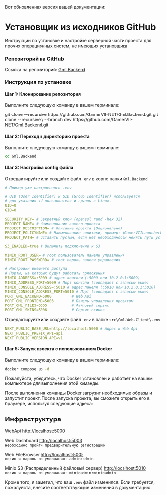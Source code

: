 Вот обновленная версия вашей документации:

# Установщик из исходников GitHub

Инструкции по установке и настройке серверной части проекта для прочих операционных систем, не имеющих установщика

### Репозиторий на GitHub

Ссылка на репозиторий: [Gml.Backend](https://github.com/GamerVII-NET/Gml.Backend)

### Инструкция по установке

#### Шаг 1: Клонирование репозитория

Выполните следующую команду в вашем терминале:

<tabs>
    <tab title="Стабильная версия">
      <code-block lang="bash">
        git clone --recursive https://github.com/GamerVII-NET/Gml.Backend.git
      </code-block>
    </tab>
    <tab title="Последняя актуальная">
      <code-block lang="bash">
            git clone --recursive \
                      --branch dev https://github.com/GamerVII-NET/Gml.Backend.git
      </code-block>
    </tab>
</tabs>

#### Шаг 2: Переход в директорию проекта

Выполните следующую команду в вашем терминале:

```bash
cd Gml.Backend
```

#### Шаг 3: Настройка config файла

Отредактируйте или создайте файл `.env` в корне папки `Gml.Backend`

```yaml
# Пример уже настроенного .env

# UID (User Identifier) и GID (Group Identifier) используется
# для указания id пользователя и группы в Linux.
UID=0
GID=0

SECURITY_KEY= # Секретный ключ (openssl rand -hex 32)
PROJECT_NAME= # Наименование вашего проекта
PROJECT_DESCRIPTION= # Описание проекта (Опционально)
PROJECT_POLICYNAME= # Наименование политики, пример: (GamerVIILauncherPolicy)
PROJECT_PATH= # Оставить пустым, если нет необходимости менять путь установки профилей на сервере

S3_ENABLED=true # Включить подключение к S3

MINIO_ROOT_USER= # root пользователь панели управления
MINIO_ROOT_PASSWORD= # root пароль панели управления

# Настройки внешнего доступа 
# Порты, на которых будут работать приложения
MINIO_ADDRESS=:5009 # адрес консоли (:5009 или 10.2.0.1:5009)
MINIO_ADDRESS_PORT=5009 # Порт консоли (совпадает с записью выше)
MINIO_CONSOLE_ADDRESS=:5010 # адрес панели (:5010 или 10.2.0.1:5010)
MINIO_CONSOLE_ADDRESS_PORT=5010 # Порт (совпадает с записью выше)
PORT_GML_BACKEND=5000         # Web Api
PORT_GML_FRONTEND=5003        # Панель управления проектом
PORT_GML_FILES=5005           # Файловый сервис
PORT_GML_SKINS=5006           # Сервис скинов 
```

Отредактируйте или создайте файл `.env` в папке `src\Gml.Web.Client\.env`

```yaml
NEXT_PUBLIC_BASE_URL=http://localhost:5000 # Адрес к Web Api
NEXT_PUBLIC_PREFIX_API=api
NEXT_PUBLIC_VERSION_API=v1
```

#### Шаг 5: Запуск проекта с использованием Docker

Выполните следующую команду в вашем терминале:

```bash
docker compose up -d
```

Пожалуйста, убедитесь, что Docker установлен и работает на вашем компьютере для выполнения этой команды.


После выполнения команды Docker загрузит необходимые образы и запустит проект.
После запуска проекта, вы сможете открыть его в браузере, используя следующие адреса:

## Инфраструктура

<procedure title="Сервеная инфраструктура" id="inject-a-procedure">
    <step>
        <p>
            <span>WebApi</span>
            <a href="http://localhost:5000">http://localhost:5000</a>
        </p>
    </step>
    <step>
        <p>
            <span>Web Dashboard</span>
            <a href="http://localhost:5003">http://localhost:5003</a>
            <br/>
            <code>необходимо пройти предварительную регистрацию</code>
        </p>
    </step>
    <step>
        <p>
            <span>Web FileBrowser</span>
            <a href="http://localhost:5005">http://localhost:5005</a>
            <br/>
            <code>логин и пароль по умолчанию: admin:admin</code>
        </p>
    </step>
    <step>
        <p>
            <span>Minio S3 (Распределенный файловый сервер)</span>
            <a href="http://localhost:5010/">http://localhost:5010</a>
            <br/>
            <code>логин и пароль по умолчанию: minioadmin:minioadmin </code>
        </p>
    </step>
</procedure>

Кроме того, я заметил, что ваш `.env` файл изменился. Если требуется, пожалуйста, внесите соответствующие изменения в документацию.